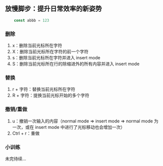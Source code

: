 ## 放慢脚步：提升日常效率的新姿势

```js
    const abbb = 123
```

### 删除
1. x：删除当前光标所在字符
2. X：删除当前光标所在字符的前一个字符
3. s：删除当前光标所在字符并进入 insert mode
4. S：删除当前光标所在行的除缩进外的所有内容并进入 insert mode

### 替换
1. r + 字符：替换当前光标所在字符
2. R + 字符：提换当前光标开始的多个字符

### 撤销/重做

1. u：撤销一次输入的内容（normal mode => insert mode => normal mode 为一次，或在 insert mode 中进行了光标移动也会增加一次）
2. Ctrl + r：重做

### 小训练

未完待续...
